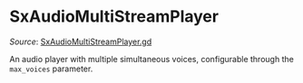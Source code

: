 # SxAudioMultiStreamPlayer

*Source*: [SxAudioMultiStreamPlayer.gd](../../../nodes/audio/SxAudioMultiStreamPlayer/SxAudioMultiStreamPlayer.gd)

An audio player with multiple simultaneous voices, configurable through the `max_voices` parameter.